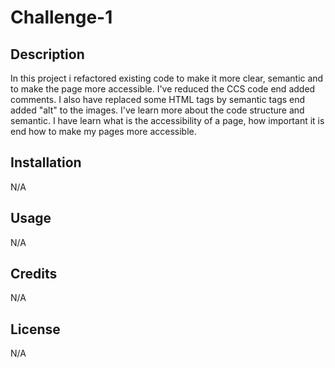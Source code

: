 # Challenge-1

## Description

In this project i refactored existing code to make it more clear, semantic and to make the page more accessible. I've reduced the CCS code end added comments. I also have replaced some HTML tags by semantic tags end added "alt" to the images. 
I've learn more about the code structure and semantic. I have learn what is the accessibility of a page, how important it is end how to make my pages more accessible.

## Installation

N/A

## Usage

N/A

## Credits

N/A

## License

N/A
